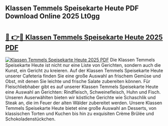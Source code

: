 ## Klassen Temmels Speisekarte Heute PDF Download Online 2025 Lt0gg

# <h2><a href="http://gccdez.nevu.top/?p=Klassen+Temmels+Speisekarte+Heute">🔗 👉🔴 Klassen Temmels Speisekarte Heute 2025 PDF</a></h2>

[![Klassen Temmels Speisekarte Heute 2025 PDF](https://i.imgur.com/dBaPXMq.png)](http://gccdez.nevu.top/?p=Klassen+Temmels+Speisekarte+Heute)
Die Klassen Temmels Speisekarte Heute ist nicht nur eine Liste von Gerichten, sondern auch die Kunst, ein Gericht zu kreieren. Auf der Klassen Temmels Speisekarte Heute unserer Cafeteria finden Sie eine große Auswahl an frischem Gemüse und Obst, mit denen Sie leichte und frische Salate zubereiten können. Für Fleischliebhaber gibt es auf unserer Klassen Temmels Speisekarte Heute eine Auswahl an Gerichten: Rindfleisch, Schweinefleisch, Huhn und Fisch. Unseren Auserwählten bieten wir köstliche Gerichte wie Schaschlik und Steak an, die im Feuer der alten Wälder zubereitet werden. Unsere Klassen Temmels Speisekarte Heute bietet eine große Auswahl an Desserts, von klassischen Torten und Kuchen bis hin zu exquisiten Crème Brûlée und Schokoladenstückchen.
